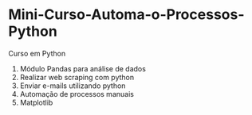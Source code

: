 # Mini-Curso-Automa-o-Processos-Python
Curso em Python 
1. Módulo Pandas para análise de dados
2. Realizar web scraping com python
3. Enviar e-mails utilizando python
4. Automação de processos manuais
5. Matplotlib
